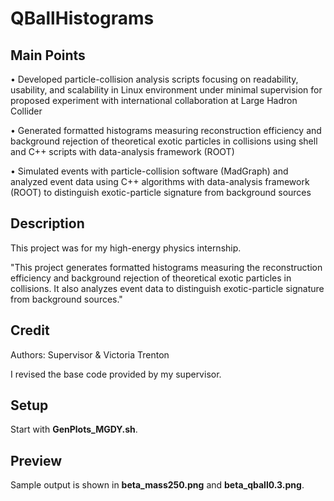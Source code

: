# QBallHistograms

## Main Points

•	Developed particle-collision analysis scripts focusing on readability, usability, and scalability in Linux environment under minimal supervision for proposed experiment with international collaboration at Large Hadron Collider

•	Generated formatted histograms measuring reconstruction efficiency and background rejection of theoretical exotic particles in collisions using shell and C++ scripts with data-analysis framework (ROOT)

•	Simulated events with particle-collision software (MadGraph) and analyzed event data using C++ algorithms with data-analysis framework (ROOT) to distinguish exotic-particle signature from background sources

## Description

This project was for my high-energy physics internship.

"This project generates formatted histograms measuring the reconstruction efficiency and background rejection of theoretical exotic particles in collisions. It also analyzes event data to distinguish exotic-particle signature from background sources."

## Credit

Authors: Supervisor & Victoria Trenton

I revised the base code provided by my supervisor.

## Setup

Start with **GenPlots_MGDY.sh**.

## Preview

Sample output is shown in **beta_mass250.png** and **beta_qball0.3.png**.
